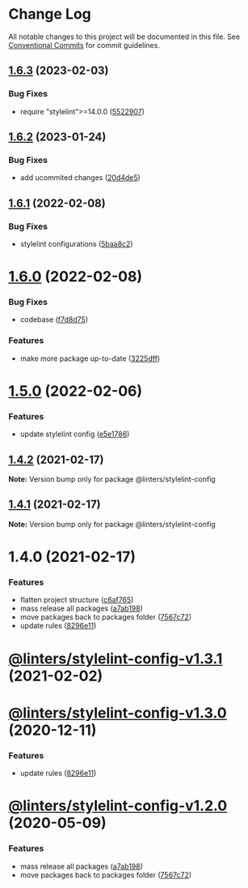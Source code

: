 # Change Log

All notable changes to this project will be documented in this file.
See [Conventional Commits](https://conventionalcommits.org) for commit guidelines.

## [1.6.3](https://github.com/developer239/linters/compare/@linters/stylelint-config@1.6.2...@linters/stylelint-config@1.6.3) (2023-02-03)


### Bug Fixes

* require "stylelint">=14.0.0 ([5522907](https://github.com/developer239/linters/commit/5522907fd8341f2317f9dff13c955f6e16d02a36))





## [1.6.2](https://github.com/developer239/linters/compare/@linters/stylelint-config@1.6.1...@linters/stylelint-config@1.6.2) (2023-01-24)


### Bug Fixes

* add ucommited changes ([20d4de5](https://github.com/developer239/linters/commit/20d4de5efb524710af16f5236a9bb0575a81335a))





## [1.6.1](https://github.com/developer239/linters/compare/@linters/stylelint-config@1.6.0...@linters/stylelint-config@1.6.1) (2022-02-08)


### Bug Fixes

* stylelint configurations ([5baa8c2](https://github.com/developer239/linters/commit/5baa8c2dee30808a037a1a4134d898b80a68dedb))





# [1.6.0](https://github.com/developer239/linters/compare/@linters/stylelint-config@1.5.0...@linters/stylelint-config@1.6.0) (2022-02-08)


### Bug Fixes

* codebase ([f7d8d75](https://github.com/developer239/linters/commit/f7d8d75480c764a40786a7bd12a29bd86233f60b))


### Features

* make more package up-to-date ([3225dff](https://github.com/developer239/linters/commit/3225dff73d8179678ca9220975a4659887a2f2aa))





# [1.5.0](https://github.com/developer239/linters/compare/@linters/stylelint-config@1.4.2...@linters/stylelint-config@1.5.0) (2022-02-06)


### Features

* update stylelint config ([e5e1786](https://github.com/developer239/linters/commit/e5e17865db2322fed04d38ebcc3ca11817f6ea79))





## [1.4.2](https://github.com/developer239/linters/compare/@linters/stylelint-config@1.4.1...@linters/stylelint-config@1.4.2) (2021-02-17)

**Note:** Version bump only for package @linters/stylelint-config





## [1.4.1](https://github.com/developer239/linters/compare/@linters/stylelint-config@1.4.0...@linters/stylelint-config@1.4.1) (2021-02-17)

**Note:** Version bump only for package @linters/stylelint-config

# 1.4.0 (2021-02-17)

### Features

- flatten project structure ([c6af765](https://github.com/developer239/linters/commit/c6af765b1de34223f2703e128c80838f0cb9e0fd))
- mass release all packages ([a7ab198](https://github.com/developer239/linters/commit/a7ab198fe829a1621f9dcb6c4adf04d406331b9e))
- move packages back to packages folder ([7567c72](https://github.com/developer239/linters/commit/7567c72db65a8fbe356e72fe59d8ba2c64e13305))
- update rules ([8296e11](https://github.com/developer239/linters/commit/8296e111da70980f1a7fa00ae4678d9e00ef26c6))

# [@linters/stylelint-config-v1.3.1](https://github.com/developer239/linters/compare/@linters/stylelint-config-v1.3.0...@linters/stylelint-config-v1.3.1) (2021-02-02)

# [@linters/stylelint-config-v1.3.0](https://github.com/developer239/linters/compare/@linters/stylelint-config-v1.2.0...@linters/stylelint-config-v1.3.0) (2020-12-11)

### Features

- update rules ([8296e11](https://github.com/developer239/linters/commit/8296e111da70980f1a7fa00ae4678d9e00ef26c6))

# [@linters/stylelint-config-v1.2.0](https://github.com/developer239/linters/compare/@linters/stylelint-config-v1.1.0...@linters/stylelint-config-v1.2.0) (2020-05-09)

### Features

- mass release all packages ([a7ab198](https://github.com/developer239/linters/commit/a7ab198fe829a1621f9dcb6c4adf04d406331b9e))
- move packages back to packages folder ([7567c72](https://github.com/developer239/linters/commit/7567c72db65a8fbe356e72fe59d8ba2c64e13305))
